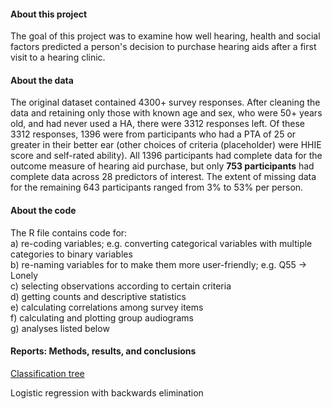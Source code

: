 #### About this project
 
The goal of this project was to examine how well hearing, health and social factors predicted a person's decision to purchase hearing aids after a first visit to a hearing clinic. 
 
#### About the data
 
The original dataset contained 4300+ survey responses. After cleaning the data and retaining only those with known age and sex, who were 50+ years old, and had never used a HA, there were 3312 responses left. Of these 3312 responses, 1396 were from participants who had a PTA of 25 or greater in their better ear (other choices of criteria (placeholder) were HHIE score and self-rated ability). All 1396 participants had complete data for the outcome measure of hearing aid purchase, but only **753 participants** had complete data across 28 predictors of interest. The extent of missing data for the remaining 643 participants ranged from 3% to 53% per person. 
 
#### About the code
 
The R file contains code for:  
a) re-coding variables; e.g. converting categorical variables with multiple categories to binary variables  
b) re-naming variables for to make them more user-friendly; e.g. Q55 -> Lonely   
c) selecting observations according to certain criteria   
d) getting counts and descriptive statistics   
e) calculating correlations among survey items  
f) calculating and plotting group audiograms   
g) analyses listed below 
 
#### Reports: Methods, results, and conclusions

[Classification tree](https://huiwen-goy.github.io/connect1-stigma/Connect1_Stigma_Tree_2022.html)  
  
Logistic regression with backwards elimination 
